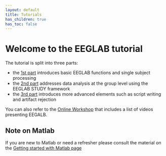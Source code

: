 ```yaml
---
layout: default
title: Tutorials
has_children: true
has_toc: false
---
```

Welcome to the EEGLAB tutorial
===============================
The tutorial is split into three parts: 

  - the [1st part](/tutorials/single-subject) introduces basic EEGLAB functions and single subject processing
  - the [2nd part]() addresses data analysis at the group level using the EEGLAB STUDY framework
  - the [3rd part]() introduces more advanced elements such as script writing and artifact rejection
  
  You can also refer to the [Online Workshop](/workshops/Online_EEGLAB_Workshop.html) that includes a list of videos presenting EEGALB.  
    
      
Note on Matlab 
---------------

If you are new to Matlab or need a refresher please consult the material on the [Getting started with Matlab page](/workshops/tutorial_matlab)

